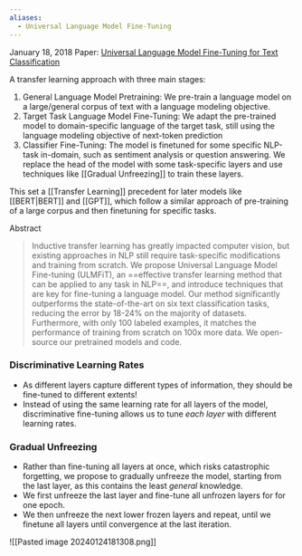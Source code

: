 ```yaml
---
aliases:
  - Universal Language Model Fine-Tuning
---
```

January 18, 2018
Paper: [Universal Language Model Fine-Tuning for Text Classification](https://arxiv.org/abs/1801.06146)

A transfer learning approach with three main stages:
1. General Language Model Pretraining: We pre-train a language model on a large/general corpus of text with a language modeling objective.
2. Target Task Language Model Fine-Tuning: We adapt the pre-trained model to domain-specific language of the target task, still using the language modeling objective of next-token prediction
3. Classifier Fine-Tuning: The model is finetuned for some specific NLP-task in-domain, such as sentiment analysis or question answering. We replace the head of the model with some task-specific layers and use techniques like [[Gradual Unfreezing]] to train these layers.

This set a [[Transfer Learning]] precedent for later models like [[BERT|BERT]] and [[GPT]], which follow a similar approach of pre-training of a large corpus and then finetuning for specific tasks.

Abstract
> Inductive transfer learning has greatly impacted computer vision, but existing approaches in NLP still require task-specific modifications and training from scratch. We propose Universal Language Model Fine-tuning (ULMFiT), an ==effective transfer learning method that can be applied to any task in NLP==, and introduce techniques that are key for fine-tuning a language model. Our method significantly outperforms the state-of-the-art on six text classification tasks, reducing the error by 18-24% on the majority of datasets. Furthermore, with only 100 labeled examples, it matches the performance of training from scratch on 100x more data. We open-source our pretrained models and code.

### Discriminative Learning Rates
- As different layers capture different types of information, they should be fine-tuned to different extents!
- Instead of using the same learning rate for all layers of the model, discriminative fine-tuning allows us to tune *each layer* with different learning rates.
### Gradual Unfreezing
- Rather than fine-tuning all layers at once, which risks catastrophic forgetting, we propose to gradually unfreeze the model, starting from the last layer, as this contains the least *general* knowledge.
- We first unfreeze the last layer and fine-tune all unfrozen layers for for one epoch.
- We then unfreeze the next lower frozen layers and repeat, until we finetune all layers until convergence at the last iteration.



![[Pasted image 20240124181308.png]]